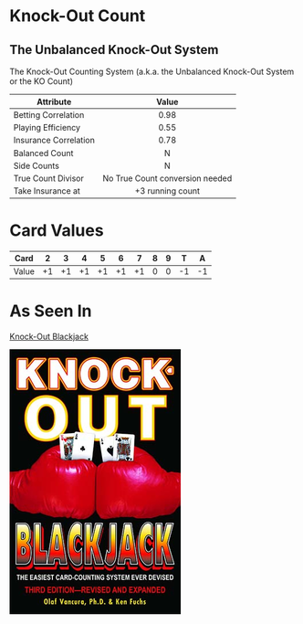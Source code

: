 # Knock-Out Count
## The Unbalanced Knock-Out System

The Knock-Out Counting System (a.k.a. the Unbalanced Knock-Out System or the KO Count)

| Attribute             | Value                             |
| ---                   | :-:                               |
| Betting Correlation   | 0.98                              |
| Playing Efficiency    | 0.55                              |
| Insurance Correlation | 0.78                              |
| Balanced Count        | N                                 |
| Side Counts           | N                                 |
| True Count Divisor    | No True Count conversion needed   |
| Take Insurance at     | +3 running count                  |


# Card Values

| Card  | 2   | 3   | 4   | 5   | 6   | 7   | 8   | 9   | T   | A   |
| ---   | --- | --- | --- | --- | --- | --- | --- | --- | --- | --- |
| Value | +1  | +1  | +1  | +1  | +1  | +1  | 0   | 0   | -1  | -1  |

# As Seen In
[Knock-Out Blackjack](../../Books/Knock-Out%20Blackjack/)

![Knock-Out Blackjack](../../img/books/Knock-Out_Blackjack.jpg)